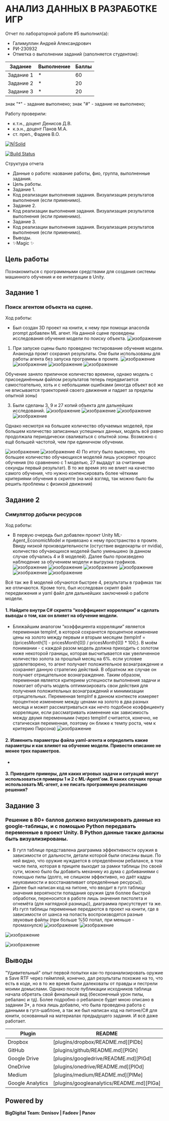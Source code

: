 # АНАЛИЗ ДАННЫХ В РАЗРАБОТКЕ ИГР
Отчет по лабораторной работе #5 выполнил(а):
- Галимуллин Андрей Александрович
- РИ-230932
- Отметка о выполнении заданий (заполняется студентом):

| Задание | Выполнение | Баллы |
| ------ | ------ | ------ |
| Задание 1 | * | 60 |
| Задание 2 | * | 20 |
| Задание 3 | * | 20 |

знак "*" - задание выполнено; знак "#" - задание не выполнено;

Работу проверили:
- к.т.н., доцент Денисов Д.В.
- к.э.н., доцент Панов М.А.
- ст. преп., Фадеев В.О.

[![N|Solid](https://cldup.com/dTxpPi9lDf.thumb.png)](https://nodesource.com/products/nsolid)

[![Build Status](https://travis-ci.org/joemccann/dillinger.svg?branch=master)](https://travis-ci.org/joemccann/dillinger)

Структура отчета

- Данные о работе: название работы, фио, группа, выполненные задания.
- Цель работы.
- Задание 1.
- Код реализации выполнения задания. Визуализация результатов выполнения (если применимо).
- Задание 2.
- Код реализации выполнения задания. Визуализация результатов выполнения (если применимо).
- Задание 3.
- Код реализации выполнения задания. Визуализация результатов выполнения (если применимо).
- Выводы.
- ✨Magic ✨

## Цель работы
Познакомиться с программными средствами для создания системы машинного обучения и ее интеграции в Unity.


## Задание 1
###  Поиск агентом объекта на сцене.

Ход работы:
- Был создан 3D проект на юнити, к нему при помощи anaconda prompt добавлен ML агент. На данной сцене проведены исследования обучения модели по поиску объекта.
![изображение](https://github.com/user-attachments/assets/2d7f0224-e6fd-43f3-8848-ed4a6f29138b)
1) При запуске сцены было проведено тестирование обучения модели. Анаконда промт сохранил результаты. Они были использованы для работы агента без запуска программы в промте.
![изображение](https://github.com/user-attachments/assets/25ab3d65-4169-4c50-916d-30479d11f074)
![изображение](https://github.com/user-attachments/assets/7d40a092-f20d-444c-aea8-45cf08b3c4d2)
![изображение](https://github.com/user-attachments/assets/2db5f5cc-8161-44e9-8623-cd066cc4ebd7)
![изображение](https://github.com/user-attachments/assets/9a2cc70d-1988-492c-be7c-6ae52f2a451c)

Обучение заняло приличное количество времени, однако модель с присоединённым файлом результатов теперь передвигается самостоательно, хоть и с небольшими ошибками (иногда объект всё же не вписывается траекторией своего движения и падает за пределы опытной зоны)

3) Были сделаны 3, 9 и 27 копий объекта для дальнейших исследований. 
![изображение](https://github.com/user-attachments/assets/8df8b248-c212-4053-95e5-92a7c3054030)
![изображение](https://github.com/user-attachments/assets/4583d7a0-7469-4d04-a2d0-ecef4f5bc6fd)
![изображение](https://github.com/user-attachments/assets/f9618fe6-c4c4-4fde-a66d-39d363eb1458)
![изображение](https://github.com/user-attachments/assets/7c321080-9a1c-4000-8c37-30481a4e928c)

Однако несмотря на большее количество обучаемых моделей, при большем количество записанных успешнных данных, модель всё равно продолжала периодически сваливаться с опытной зоны. Возможно с ещё большей частотой, чем при единичном обучении.

![изображение](https://github.com/user-attachments/assets/6ed0b80a-53c9-4cc1-892e-bdbdebfbe340)
![изображение](https://github.com/user-attachments/assets/1852f4be-c8bc-494a-8b7e-c12bd3f8ee2e)
4) По итогу было выяснено, что большее количество обучающихся моделей лишь ускоряют процесс обучения (по сравнению с 1 моделью, 27 выдадут за считанные секунды первый результат). В то же время это не влиет на качество самого обучения, что нужно конпенсировать более чёткими критериями обучения в скрипте (на мой взгляд, так можно было бы решить проблемы с физикой движения)


## Задание 2
###  Симулятор добычи ресурсов
Ход работы:
- В первую очередь был добавлен проект Unity ML-Agent_EconomicModel и привязано к нему пространство в промте. Ввиду низкой производительности (остуствие видеокарты от nvidia), количество обучающихся моделей было уменьшено (в данном случае обучались 4 и 8 моделей). Далее было произведено наблюдение за обучением модели и выгрузка графиков.
![изображение](https://github.com/user-attachments/assets/4a555504-2981-426b-b91d-edce8f38f825)
![изображение](https://github.com/user-attachments/assets/045e3153-df7c-4015-866e-46fd2a9f3807)
![изображение](https://github.com/user-attachments/assets/00f0867e-ddb9-4619-8a0a-b19b98aaf4b2)
![изображение](https://github.com/user-attachments/assets/8ac0d358-ba54-4e9b-a1e8-e5fdc04e67ac)
![изображение](https://github.com/user-attachments/assets/7953a284-d924-45ab-94f0-80c2de6ee1e8)
![изображение](https://github.com/user-attachments/assets/32c876c1-4874-408f-b485-b5dc8f835d4a)

Всё так же 8 моделей обучаются быстрее 4, результаты в графиках так же отличаются. Кроме того, был исследован скрипт файл передвижения и yaml файл для дальнейших заключений о работе модели.

#### 1. Найдите внутри C# скрипта “коэффициент корреляции” и сделать выводы о том, как он влияет на обучение модели.
- Ближайшим аналогом “коэффициента корреляции” является переменная tempInf, в которой сохранется процентное изменение цены на золото между первым и вторым месяцем (tempInf = ((pricesMonth[1] - pricesMonth[0]) / pricesMonth[0]) * 100;). В моём понимании - с каждой разом модель должна приходить с золотом ниже некоторой границы, которая высчитывается как увеличенное количество золота за прошлый месяц на 6%. если условие удовлетворено, то агент получает положительное вознаграждение и сохраняет данную стратегию действий. В обратном же случае он получает отрицательное вознаграждение. Таким образом, переменная является критерием успешности выполнения задачи и помогает обучать модель оптимизировать свои действия для получения положительных вознаграждений и минимизации отрицательных. Переменная tempInf в данном контексте измеряет процентное изменение между ценами на золото в два разных месяца и может рассматриваться как нечто подобное коэффициенту корреляции, если рассматривать изменение как зависимость между двумя переменными (через tempInf считается, конечно, не статическая переменная, поэтому он ближе к темпу роста, чем к критерию Пирсона)
![изображение](https://github.com/user-attachments/assets/651e87d2-1a1b-483a-9036-49b51b1ab073)


#### 2. Изменить параметры файла yaml-агента и определить какие параметры и как влияют на обучение модели. Привести описание не менее трех параметров.
-

#### 3. Приведите примеры, для каких игровых задачи и ситуаций могут использоваться примеры 1 и 2 с ML-Agent’ом. В каких случаях проще использовать ML-агент, а не писать программную реализацию решения? 






## Задание 3
### Решение в 80+ баллов должно визуализировать данные из google-таблицы, и с помощью Python передавать переменные в проект Unity. В Python данные также должны быть визуализированы.

- В гугл таблице представлена диаграмма эффективности оружия в зависимости от дальности, детали которой были описаны выше. По ней видно, что оружие нуждается в определённом ребалансе, в том числе пила, которая в приципе выходит за рамки таблицы (по своей сути, можно было бы добавить механику из дума с добиваниями с помощью пилы (долго, не слишком эффективно, но даёт кадры неуязвимости и восстанавливает определённые ресурсы)).
- Далее был написан код на питоне, что вводит в гугл таблицу значения вероятности попадания оружия (для боллее быстрой обработки, переносится в работе лишь значения пистолета и огнемёта (для наглядной разницы)), диаграмма присутствует та же. Из гугл таблицы переменные передаются в проект на юнити, где в зависимости от шанса на попасть воспроизводятся разные звуковые файлы (при больше %50 попал, при меньше - промахнулся)
![изображение](https://github.com/user-attachments/assets/534998d3-bca4-48ab-8da3-8c4354e02dff) 
![изображение](https://github.com/user-attachments/assets/d7b5e28d-99e0-4341-ae80-fe24c1c36915)

![изображение](https://github.com/user-attachments/assets/16824b95-9e91-4112-b0ab-f6d8dba8729b)

![изображение](https://github.com/user-attachments/assets/6d034d03-5862-49d0-ab8a-ae0fbb02a047)


## Выводы

"Удивительный" опыт первой попытки как-то проанализировать оружие в Save RTF через геймплей, конечно, дал результаты похожие на то, что есть в коде, но в то же время были далековаты от правды и пестрели моими домыслами. Однако после публикации исходников таблица начала обретать свой финальный вид (бесконечный урон пилы, ребаланс и тд). Более подробно о ребалансе будет мною описано в задании 3*, а пока лишь добавлю, что была проведена работа с данными в гугл-шаблоне, а так же был написан код на питоне/С# для юнити, основанный на материалах предыдущего задания. И всё даже работает.

| Plugin | README |
| ------ | ------ |
| Dropbox | [plugins/dropbox/README.md][PlDb] |
| GitHub | [plugins/github/README.md][PlGh] |
| Google Drive | [plugins/googledrive/README.md][PlGd] |
| OneDrive | [plugins/onedrive/README.md][PlOd] |
| Medium | [plugins/medium/README.md][PlMe] |
| Google Analytics | [plugins/googleanalytics/README.md][PlGa] |

## Powered by

**BigDigital Team: Denisov | Fadeev | Panov**
